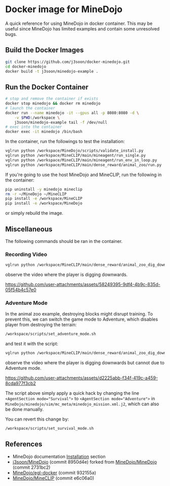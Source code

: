 # Docker image for MineDojo

A quick reference for using MineDojo in docker container. This may be useful since MineDojo has limited examples and contain some unresolved bugs.

## Build the Docker Images

```sh
git clone https://github.com/j3soon/docker-minedojo.git
cd docker-minedojo
docker build -t j3soon/minedojo-example .
```

## Run the Docker Container

```sh
# stop and remove the container if exists
docker stop minedojo && docker rm minedojo
# launch the container
docker run --name minedojo -it --gpus all -p 8080:8080 -d \
    -v $PWD:/workspace \
    j3soon/minedojo-example tail -f /dev/null
# exec into the container
docker exec -it minedojo /bin/bash
```

In the container, run the followings to test the installation:

```sh
vglrun python /workspace/MineDojo/scripts/validate_install.py
vglrun python /workspace/MineCLIP/main/mineagent/run_single.py
vglrun python /workspace/MineCLIP/main/mineagent/run_env_in_loop.py
vglrun python /workspace/MineCLIP/main/dense_reward/animal_zoo/run.py
```

If you're going to use the host MineDojo and MineCLIP, run the following in the container:

```sh
pip uninstall -y minedojo mineclip
rm -r ~/MineDojo ~/MineCLIP
pip install -e /workspace/MineCLIP
pip install -e /workspace/MineDojo
```

or simply rebuild the image.

## Miscellaneous

The following commands should be ran in the container.

### Recording Video

```sh
vglrun python /workspace/MineCLIP/main/dense_reward/animal_zoo_dig_down/run.py
```

observe the video where the player is digging downwards.

https://github.com/user-attachments/assets/58249395-9df4-4b9c-835d-05f54b4c57e0

### Adventure Mode

In the animal zoo example, destroying blocks might disrupt training. To prevent this, we can switch the game mode to Adventure, which disables player from destroying the terrain:

```sh
/workspace/scripts/set_adventure_mode.sh
```

and test it with the script:

```sh
vglrun python /workspace/MineCLIP/main/dense_reward/animal_zoo_dig_down/run.py
```

observe the video where the player is digging downwards but cannot due to Adventure mode.

https://github.com/user-attachments/assets/d2225abb-f34f-419c-a459-8cda977f3cb2

The script above simply apply a quick hack by changing the line `<AgentSection mode="Survival">` to `<AgentSection mode="Adventure">` in `MineDojo/minedojo/sim/mc_meta/minedojo_mission.xml.j2`, which can also be done manually.

You can revert this change by:

```sh
/workspace/scripts/set_survival_mode.sh
```

## References

- MineDojo documentation [Installation](https://docs.minedojo.org/sections/getting_started/install.html) section
- [j3soon/MineDojo](https://github.com/j3soon/MineDojo) (commit 8950d4e) forked from [MineDojo/MineDojo](https://github.com/MineDojo/MineDojo) (commit 2731bc2)
- [MineDojo/egl-docker](https://github.com/MineDojo/egl-docker) (commit 932155a)
- [MineDojo/MineCLIP](https://github.com/MineDojo/MineCLIP) (commit e6c06a0)
